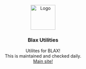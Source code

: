 <div id="top"></div>
<br />
<div align="center">
  <a href="https://xotic.org">
    <img src="https://thevillaincoders.github.io/Blax/images/logo.png" alt="Logo" width="80" height="80">
  </a>
  <h3 align="center">Blax Utilities</h3>

  <p align="center">
    Utilites for BLAX!<br>
    This is maintained and checked daily.<br>
    <a href="https://thevillaincoders.github.io/Blax/">Main site!</a>
  </p>
</div>
